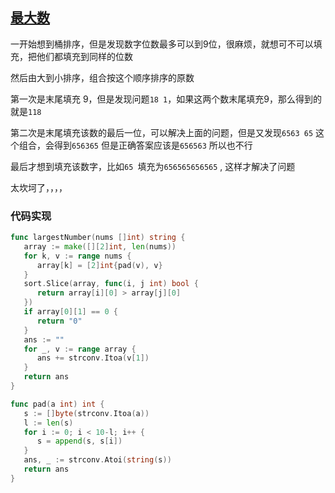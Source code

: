 ## [最大数](https://leetcode-cn.com/problems/largest-number/)

一开始想到桶排序，但是发现数字位数最多可以到9位，很麻烦，就想可不可以填充，把他们都填充到同样的位数

然后由大到小排序，组合按这个顺序排序的原数

第一次是末尾填充 9，但是发现问题`18 1`，如果这两个数末尾填充9，那么得到的就是`118` 

第二次是末尾填充该数的最后一位，可以解决上面的问题，但是又发现`6563 65` 这个组合，会得到`656365` 但是正确答案应该是`656563` 所以也不行

最后才想到填充该数字，比如`65 `填充为`656565656565` , 这样才解决了问题

太坎坷了，，，，



### 代码实现

```go
func largestNumber(nums []int) string {
   array := make([][2]int, len(nums))
   for k, v := range nums {
      array[k] = [2]int{pad(v), v}
   }
   sort.Slice(array, func(i, j int) bool {
      return array[i][0] > array[j][0]
   })
   if array[0][1] == 0 {
      return "0"
   }
   ans := ""
   for _, v := range array {
      ans += strconv.Itoa(v[1])
   }
   return ans
}

func pad(a int) int {
   s := []byte(strconv.Itoa(a))
   l := len(s)
   for i := 0; i < 10-l; i++ {
      s = append(s, s[i])
   }
   ans, _ := strconv.Atoi(string(s))
   return ans
}
```